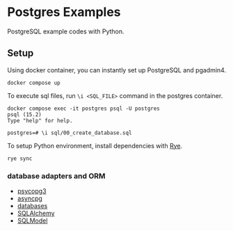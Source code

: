 # Postgres Examples

PostgreSQL example codes with Python.

## Setup

Using docker container, you can instantly set up PostgreSQL and pgadmin4.
```
docker compose up
```

To execute sql files, run `\i <SQL_FILE>` command in the postgres container.
```
docker compose exec -it postgres psql -U postgres
psql (15.2)
Type "help" for help.

postgres=# \i sql/00_create_database.sql
```


To setup Python environment, install dependencies with [Rye](https://rye.astral.sh/).
```
rye sync 
```

### database adapters and ORM
- [psycopg3](https://www.psycopg.org/psycopg3/docs/)
- [asyncpg](https://magicstack.github.io/asyncpg/current/)
- [databases](https://www.encode.io/databases/)
- [SQLAlchemy](https://docs.sqlalchemy.org/en/20/index.html)
- [SQLModel](https://sqlmodel.tiangolo.com/)